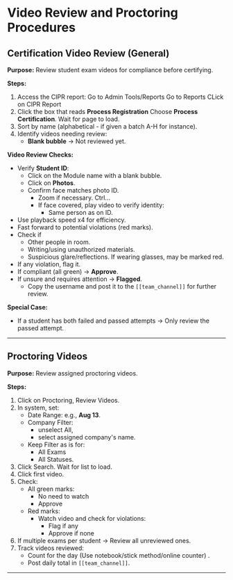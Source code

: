 # Video Review and Proctoring Procedures

## Certification Video Review (General)
**Purpose:** Review student exam videos for compliance before certifying.

**Steps:**
1. Access the CIPR report:
    Go to Admin Tools/Reports
    Go to Reports
    CLick on CIPR Report
2. Click the box that reads **Process Registration**
    Choose **Process Certification**.
Wait for page to load.
3. Sort by name (alphabetical - if given a batch A-H for instance).
4. Identify videos needing review:
   - **Blank bubble** → Not reviewed yet.
   


**Video Review Checks:**
- Verify **Student ID**:
  - Click on the Module name with a blank bubble.
  - Click on **Photos**.
  - Confirm face matches photo ID.
      - Zoom if necessary. Ctrl...
      - If face covered, play video to verify identity:
         - Same person as on ID.
- Use playback speed x4 for efficiency.
- Fast forward to potential violations (red marks).
- Check if
  - Other people in room.
  - Writing/using unauthorized materials.
  - Suspicious glare/reflections.
      If wearing glasses, may be marked red.
- If any violation, flag it.
- If compliant (all green) → **Approve**.
- If unsure and requires attention  → **Flagged**.
  - Copy the username and post it to the `[[team_channel]]` for further review.

**Special Case:**  
- If a student has both failed and passed attempts → Only review the passed attempt.

---

## Proctoring Videos
**Purpose:** Review assigned proctoring videos.

**Steps:**
1. Click on Proctoring, Review Videos.
2. In system, set:
   - Date Range: e.g., **Aug 13**.
   - Company Filter:
     - unselect All,
     - select assigned company's name.
   - Keep Filter as is for:
     - All Exams
     - All Statuses.
2. Click Search. Wait for list to load.
3. Click first video.
4. Check:
   - All green marks:
       - No need to watch
       - Approve
    - Red marks:
        - Watch video and check for violations:
          - Flag if any
          - Approve if none
5. If multiple exams per student → Review all unreviewed ones.
6. Track videos reviewed:
   - Count for the day (Use notebook/stick method/online counter) .
   - Post daily total in `[[team_channel]]`.

---

